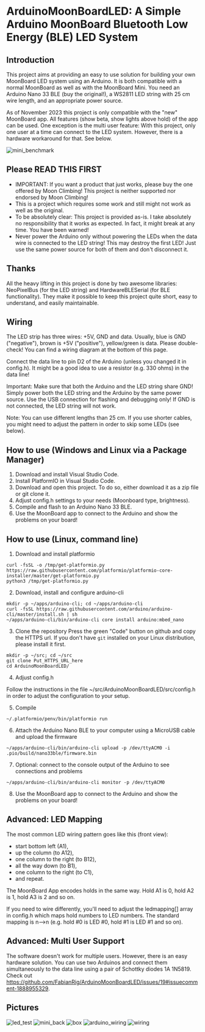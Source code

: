 # ArduinoMoonBoardLED: A Simple Arduino MoonBoard Bluetooth Low Energy (BLE) LED System

## Introduction

This project aims at providing an easy to use solution for building your own MoonBoard LED system using an Arduino. It is both compatible with a normal MoonBoard as well as with the MoonBoard Mini. You need an Arduino Nano 33 BLE (buy the original!), a WS2811 LED string with 25 cm wire length, and an appropriate power source. 

As of November 2023 this project is only compatible with the "new" MoonBoard app. All features (show beta, show lights above hold) of the app can be used. One exception is the multi user feature: With this project, only one user at a time can connect to the LED system. However, there is a hardware workaround for that. See below.

![mini_benchmark](https://user-images.githubusercontent.com/88741530/129411463-636b222b-e963-4542-a1dd-b33eae562bf2.jpg)

## Please READ THIS FIRST

- IMPORTANT: If you want a product that just works, please buy the one offered by Moon Climbing! This project is neither supported nor endorsed by Moon Climbing!
- This is a project which requires some work and still might not work as well as the original.
- To be absolutely clear: This project is provided as-is. I take absolutely no responsibility that it works as expected. In fact, it might break at any time. You have been warned!
- Never power the Arduino only without powering the LEDs when the data wire is connected to the LED string! This may destroy the first LED! Just use the same power source for both of them and don't disconnect it.

## Thanks

All the heavy lifting in this project is done by two awesome libraries: NeoPixelBus (for the LED string) and HardwareBLESerial (for BLE functionality). They make it possible to keep this project quite short, easy to understand, and easily maintainable.

## Wiring

The LED strip has three wires: +5V, GND and data. Usually, blue is GND ("negative"), brown is +5V ("positive"), yellow/green is data. Please double-check! You can find a wiring diagram at the bottom of this page.

Connect the data line to pin D2 of the Arduino (unless you changed it in config.h). It might be a good idea to use a resistor (e.g. 330 ohms) in the data line!

Important: Make sure that both the Arduino and the LED string share GND! Simply power both the LED string and the Arduino by the same power source. Use the USB connection for flashing and debugging only! If GND is not connected, the LED string will not work.

Note: You can use different lengths than 25 cm. If you use shorter cables, you might need to adjust the pattern in order to skip some LEDs (see below).

## How to use (Windows and Linux via a Package Manager)

1. Download and install Visual Studio Code.
2. Install PlatformIO in Visual Studio Code.
3. Download and open this project. To do so, either download it as a zip file or git clone it.
4. Adjust config.h settings to your needs (Moonboard type, brightness).
5. Compile and flash to an Arduino Nano 33 BLE.
6. Use the MoonBoard app to connect to the Arduino and show the problems on your board!

## How to use (Linux, command line)

1. Download and install platformio
```
curl -fsSL -o /tmp/get-platformio.py https://raw.githubusercontent.com/platformio/platformio-core-installer/master/get-platformio.py
python3 /tmp/get-platformio.py

```
2. Download, install and configure arduino-cli
```
mkdir -p ~/apps/arduino-cli; cd ~/apps/arduino-cli
curl -fsSL https://raw.githubusercontent.com/arduino/arduino-cli/master/install.sh | sh
~/apps/arduino-cli/bin/arduino-cli core install arduino:mbed_nano
```
3. Clone the repository
Press the green "Code" button on github and copy the HTTPS url.
If you don't have `git` installed on your Linux distribution, please install it first.
```
mkdir -p ~/src; cd ~/src
git clone Put_HTTPS_URL_here
cd ArduinoMoonBoardLED/
```
4. Adjust config.h

Follow the instructions in the file ~/src/ArduinoMoonBoardLED/src/config.h in order to adjust the configuration to your setup.

5. Compile
```
~/.platformio/penv/bin/platformio run
```

6. Attach the Arduino Nano BLE to your computer using a MicroUSB cable and upload the firmware
```
~/apps/arduino-cli/bin/arduino-cli upload -p /dev/ttyACM0 -i .pio/build/nano33ble/firmware.bin
```

7. Optional: connect to the console output of the Arduino to see connections and problems
```
~/apps/arduino-cli/bin/arduino-cli monitor -p /dev/ttyACM0
```

8. Use the MoonBoard app to connect to the Arduino and show the problems on your board!

## Advanced: LED Mapping
The most common LED wiring pattern goes like this (front view):
- start bottom left (A1),
- up the column (to A12),
- one column to the right (to B12),
- all the way down (to B1),
- one column to the right (to C1),
- and repeat.

The MoonBoard App encodes holds in the same way. Hold A1 is 0, hold A2 is 1, hold A3 is 2 and so on.

If you need to wire differently, you'll need to adjust the ledmapping[] array in config.h which maps hold numbers to LED numbers. The standard mapping is n-->n (e.g. hold #0 is LED #0, hold #1 is LED #1 and so on).

## Advanced: Multi User Support
The software doesn't work for multiple users. However, there is an easy hardware solution. You can use two Arduinos and connect them simultaneously to the data line using a pair of Schottky diodes 1A 1N5819. Check out https://github.com/FabianRig/ArduinoMoonBoardLED/issues/19#issuecomment-1888955329.

## Pictures
![led_test](https://user-images.githubusercontent.com/88741530/129411527-84e11098-1192-4a29-a052-b712ad3ca17c.jpg)
![mini_back](https://user-images.githubusercontent.com/88741530/129411542-174241cc-c898-45f9-965f-cb75b34a1869.jpg)
![box](https://user-images.githubusercontent.com/88741530/129411548-5262a5c9-6b06-4bc8-9d68-e9e363823fdb.jpg)
![arduino_wiring](https://user-images.githubusercontent.com/88741530/129411556-ead82345-6687-478b-b9a4-95f1d1ac40c2.jpg)
![wiring](https://github.com/FabianRig/ArduinoMoonBoardLED/assets/88741530/91c049ea-f41a-45a3-8c80-8d3ef9820e9d)


